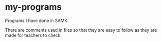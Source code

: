 # my-programs
Programs I have done in SAMK.

There are comments used in files so that they are easy to follow as they are made for teachers to check.
